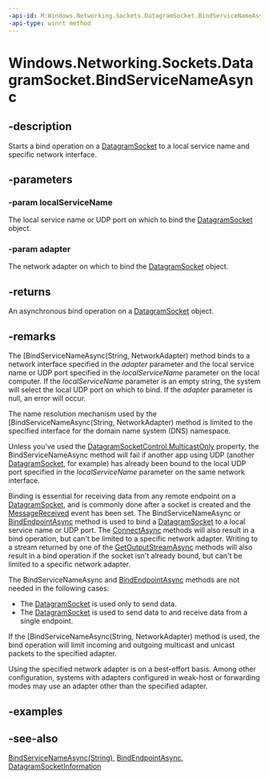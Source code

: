 ```yaml
---
-api-id: M:Windows.Networking.Sockets.DatagramSocket.BindServiceNameAsync(System.String,Windows.Networking.Connectivity.NetworkAdapter)
-api-type: winrt method
---
```


<!-- Method syntax
public Windows.Foundation.IAsyncAction BindServiceNameAsync(System.String localServiceName, Windows.Networking.Connectivity.NetworkAdapter adapter)
-->

# Windows.Networking.Sockets.DatagramSocket.BindServiceNameAsync

## -description
Starts a bind operation on a [DatagramSocket](datagramsocket.md) to a local service name and specific network interface.

## -parameters
### -param localServiceName
The local service name or UDP port on which to bind the [DatagramSocket](datagramsocket.md) object.

### -param adapter
The network adapter on which to bind the [DatagramSocket](datagramsocket.md) object.

## -returns
An asynchronous bind operation on a [DatagramSocket](datagramsocket.md) object.

## -remarks
The [BindServiceNameAsync(String, NetworkAdapter) method binds to a network interface specified in the *adapter* parameter and the local service name or UDP port specified in the *localServiceName* parameter on the local computer. If the *localServiceName* parameter is an empty string, the system will select the local UDP port on which to bind. If the *adapter* parameter is null, an error will occur.

The name resolution mechanism used by the [BindServiceNameAsync(String, NetworkAdapter) method is limited to the specified interface for the domain name system (DNS) namespace.

Unless you've used the [DatagramSocketControl.MulticastOnly](/uwp/api/windows.networking.sockets.datagramsocketcontrol.multicastonly) property, the BindServiceNameAsync method will fail if another app using UDP (another [DatagramSocket](datagramsocket.md), for example) has already been bound to the local UDP port specified in the *localServiceName* parameter on the same network interface.

Binding is essential for receiving data from any remote endpoint on a [DatagramSocket](datagramsocket.md), and is commonly done after a socket is created and the [MessageReceived](datagramsocket_messagereceived.md) event has been set. The BindServiceNameAsync or [BindEndpointAsync](datagramsocket_bindendpointasync_1396029045.md) method is used to bind a [DatagramSocket](datagramsocket.md) to a local service name or UDP port. The [ConnectAsync](datagramsocket_connectasync_13692504.md) methods will also result in a bind operation, but can't be limited to a specific network adapter. Writing to a stream returned by one of the [GetOutputStreamAsync](datagramsocket_getoutputstreamasync_1619245957.md) methods will also result in a bind operation if the socket isn't already bound, but can't be limited to a specific network adapter.

The BindServiceNameAsync and [BindEndpointAsync](datagramsocket_bindendpointasync_1396029045.md) methods are not needed in the following cases:
+ The [DatagramSocket](datagramsocket.md) is used only to send data.
+ The [DatagramSocket](datagramsocket.md) is used to send data to and receive data from a single endpoint.


If the [BindServiceNameAsync(String, NetworkAdapter) method is used, the bind operation will limit incoming and outgoing multicast and unicast packets to the specified adapter.

Using the specified network adapter is on a best-effort basis. Among other configuration, systems with adapters configured in weak-host or forwarding modes may use an adapter other than the specified adapter.

## -examples

## -see-also
[BindServiceNameAsync(String)](datagramsocket_bindservicenameasync_673478814.md), [BindEndpointAsync](datagramsocket_bindendpointasync_1396029045.md), [DatagramSocketInformation](datagramsocketinformation.md)
